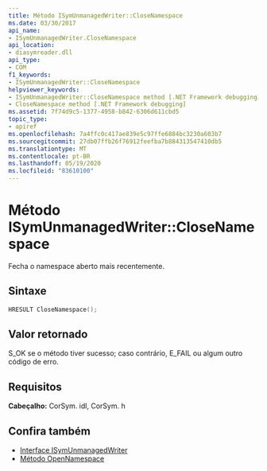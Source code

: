 ```yaml
---
title: Método ISymUnmanagedWriter::CloseNamespace
ms.date: 03/30/2017
api_name:
- ISymUnmanagedWriter.CloseNamespace
api_location:
- diasymreader.dll
api_type:
- COM
f1_keywords:
- ISymUnmanagedWriter::CloseNamespace
helpviewer_keywords:
- ISymUnmanagedWriter::CloseNamespace method [.NET Framework debugging]
- CloseNamespace method [.NET Framework debugging]
ms.assetid: 7f74d9c5-1377-4958-b842-6306d611cbd5
topic_type:
- apiref
ms.openlocfilehash: 7a4ffc0c417ae839e5c97ffe6884bc3230a603b7
ms.sourcegitcommit: 27db07ffb26f76912feefba7b884313547410db5
ms.translationtype: MT
ms.contentlocale: pt-BR
ms.lasthandoff: 05/19/2020
ms.locfileid: "83610100"
---
```

# <a name="isymunmanagedwriterclosenamespace-method"></a>Método ISymUnmanagedWriter::CloseNamespace
Fecha o namespace aberto mais recentemente.  
  
## <a name="syntax"></a>Sintaxe  
  
```cpp  
HRESULT CloseNamespace();  
```  
  
## <a name="return-value"></a>Valor retornado  
 S_OK se o método tiver sucesso; caso contrário, E_FAIL ou algum outro código de erro.  
  
## <a name="requirements"></a>Requisitos  
 **Cabeçalho:** CorSym. idl, CorSym. h  
  
## <a name="see-also"></a>Confira também

- [Interface ISymUnmanagedWriter](isymunmanagedwriter-interface.md)
- [Método OpenNamespace](isymunmanagedwriter-opennamespace-method.md)
